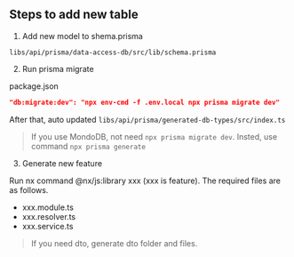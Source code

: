 ## Steps to add new table

1. Add new model to shema.prisma

 `libs/api/prisma/data-access-db/src/lib/schema.prisma`

2. Run prisma migrate

package.json

```json
"db:migrate:dev": "npx env-cmd -f .env.local npx prisma migrate dev"
```

After that, auto updated `libs/api/prisma/generated-db-types/src/index.ts`

> If you use MondoDB, not need `npx prisma migrate dev`. Insted, use command `npx prisma generate`

3. Generate new feature

Run nx command @nx/js:library xxx (xxx is feature).
The required files are as follows.

* xxx.module.ts
* xxx.resolver.ts
* xxx.service.ts

> If you need dto, generate dto folder and files.
